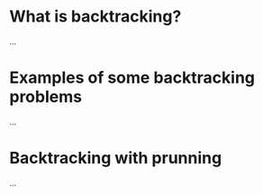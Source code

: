 # What is backtracking?
...

# Examples of some backtracking problems
...

# Backtracking with prunning
...